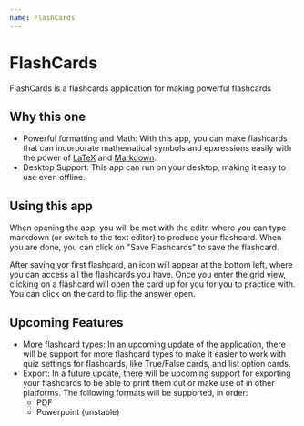 ```yaml
---
name: FlashCards
---
```


# FlashCards

FlashCards is a flashcards application for making powerful flashcards

## Why this one

- Powerful formatting and Math: With this app, you can make flashcards that can incorporate mathematical symbols and epxressions easily with the power of [LaTeX](https://www.latex-project.org/get/) and [Markdown](https://www.markdownguide.org/).
- Desktop Support: This app can run on your desktop, making it easy to use even offline.

## Using this app

When opening the app, you will be met with the editr, where you can type markdown (or switch to the text editor) to produce your flashcard. When you are done, you can click on "Save Flashcards" to save the flashcard.

After saving yor first flashcard, an icon will appear at the bottom left, where you can access all the flashcards you have. Once you enter the grid view, clicking on a flashcard will open the card up for you for you to practice with. You can click on the card to flip the answer open.

## Upcoming Features

- More flashcard types: In an upcoming update of the application, there will be support for more flashcard types to make it easier to work with quiz settings for flashcards, like True/False cards, and list option cards.
- Export: In a future update, there will be upcoming support for exporting your flashcards to be able to print them out or make use of in other platforms. The following formats will be supported, in order:
  - PDF
  - Powerpoint (unstable)
